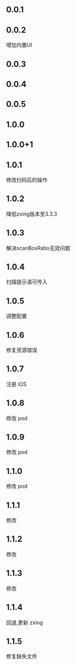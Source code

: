 ## 0.0.1

## 0.0.2

增加内置UI

## 0.0.3

## 0.0.4

## 0.0.5

## 1.0.0

## 1.0.0+1

## 1.0.1

修改扫码后的操作

## 1.0.2

降低zxing版本至3.3.3

## 1.0.3

解决scanBoxRatio无效问题

## 1.0.4
扫描提示语可传入

## 1.0.5
调整配置

## 1.0.6
修复资源错误

## 1.0.7
注册 iOS

## 1.0.8
修改 pod

## 1.0.9
修改 pod

## 1.1.0
修改 pod

## 1.1.1
修改
## 1.1.2
修改
## 1.1.3
修改

## 1.1.4
回退,更新 zxing

## 1.1.5
修复缺失文件